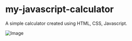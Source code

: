 # my-javascript-calculator
A simple calculator created using HTML, CSS, Javascript.

![Image](../master/images/screenshot1.png)
